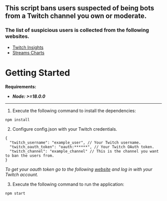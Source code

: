 ## This script bans users suspected of being bots from a Twitch channel you own or moderate.
### The list of suspicious users is collected from the following websites.
- [Twitch Insights](https://twitchinsights.net/bots)
- [Streams Charts](https://streamscharts.com/tools/bots)

# Getting Started
**Requirements:**
  - ***Node: >=18.0.0***
---
1. Execute the following command to install the dependencies:
```
npm install
```
2. Configure config.json with your Twitch credentials.
```
{
  "twitch_username": "example_user", // Your Twitch username.
  "twitch_oauth_token": "oauth:******", // Your Twitch OAuth token.
  "twitch_channel": "example_channel" // This is the channel you want to ban the users from.
}
```
*To get your oauth token go to the following [website](https://twitchapps.com/tmi/) and log in with your Twitch account.*

3. Execute the following command to run the application:
```
npm start
```
